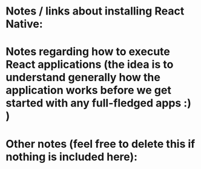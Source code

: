 # Notes / links about installing React Native:


# Notes regarding how to execute React applications (the idea is to understand generally how the application works before we get started with any full-fledged apps :) )


# Other notes (feel free to delete this if nothing is included here):